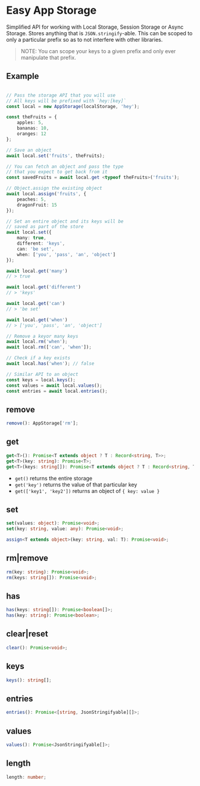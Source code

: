 # Easy App Storage

Simplified API for working with Local Storage, Session Storage or Async Storage. Stores anything that is `JSON.stringify`-able. This can be scoped to only a particular prefix so as to not interfere with other libraries.

> NOTE: You can scope your keys to a given prefix and only ever
> manipulate that prefix.

## Example

```ts

// Pass the storage API that you will use
// All keys will be prefixed with `hey:[key]`
const local = new AppStorage(localStorage, 'hey');

const theFruits = {
    apples: 5,
    bananas: 10,
    oranges: 12
};

// Save an object
await local.set('fruits', theFruits);

// You can fetch an object and pass the type
// that you expect to get back from it
const savedFruits = await local.get <typeof theFruits>('fruits');

// Object.assign the existing object
await local.assign('fruits', {
    peaches: 5,
    dragonFruit: 15
});

// Set an entire object and its keys will be
// saved as part of the store
await local.set({
    many: true,
    different: 'keys',
    can: 'be set',
    when: ['you', 'pass', 'an', 'object']
});

await local.get('many')
// > true

await local.get('different')
// > 'keys'

await local.get('can')
// > 'be set'

await local.get('when')
// > ['you', 'pass', 'an', 'object']

// Remove a keyor many keys
await local.rm('when');
await local.rm(['can', 'when']);

// Check if a key exists
await local.has('when'); // false

// Similar API to an object
const keys = local.keys();
const values = await local.values();
const entries = await local.entries();

```

## remove

```ts
remove(): AppStorage['rm'];
```

## get

```ts
get<T>(): Promise<T extends object ? T : Record<string, T>>;
get<T>(key: string): Promise<T>;
get<T>(keys: string[]): Promise<T extends object ? T : Record<string, T>>;
```

- `get()` returns the entire storage
- `get('key')` returns the value of that particular key
- `get(['key1', 'key2'])` returns an object of `{ key: value }`

## set

```ts
set(values: object): Promise<void>;
set(key: string, value: any): Promise<void>;
```

```ts
assign<T extends object>(key: string, val: T): Promise<void>;
```

## rm|remove

```ts
rm(key: string): Promise<void>;
rm(keys: string[]): Promise<void>;
```

## has

```ts
has(keys: string[]): Promise<boolean[]>;
has(key: string): Promise<boolean>;
```

## clear|reset

```ts
clear(): Promise<void>;
```

## keys

```ts
keys(): string[];
```

## entries

```ts
entries(): Promise<[string, JsonStringifyable][]>;
```

## values

```ts
values(): Promise<JsonStringifyable[]>;
```

## length

```ts
length: number;
```
